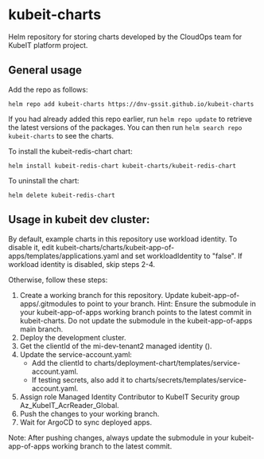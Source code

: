 # kubeit-charts

Helm repository for storing charts developed by the CloudOps team for KubeIT platform project.

## General usage

Add the repo as follows:

    helm repo add kubeit-charts https://dnv-gssit.github.io/kubeit-charts

If you had already added this repo earlier, run `helm repo update` to retrieve
the latest versions of the packages.  You can then run `helm search repo
kubeit-charts` to see the charts.

To install the kubeit-redis-chart chart:

    helm install kubeit-redis-chart kubeit-charts/kubeit-redis-chart

To uninstall the chart:

    helm delete kubeit-redis-chart

## Usage in kubeit dev cluster:
By default, example charts in this repository use workload identity.
To disable it, edit kubeit-charts/charts/kubeit-app-of-apps/templates/applications.yaml and set workloadIdentity to "false".
If workload identity is disabled, skip steps 2-4.

Otherwise, follow these steps:

1. Create a working branch for this repository. Update kubeit-app-of-apps/.gitmodules to point to your branch.
Hint: Ensure the submodule in your kubeit-app-of-apps working branch points to the latest commit in kubeit-charts. Do not update the submodule in the kubeit-app-of-apps main branch.
2. Deploy the development cluster.
3. Get the clientId of the mi-dev-tenant2 managed identity ().
4. Update the service-account.yaml:
   - Add the clientId to charts/deployment-chart/templates/service-account.yaml.
   - If testing secrets, also add it to charts/secrets/templates/service-account.yaml.
5. Assign role Managed Identity Contributor to KubeIT Security group Az_KubeIT_AcrReader_Global.
6. Push the changes to your working branch.
7. Wait for ArgoCD to sync deployed apps.

Note: After pushing changes, always update the submodule in your kubeit-app-of-apps working branch to the latest commit.
